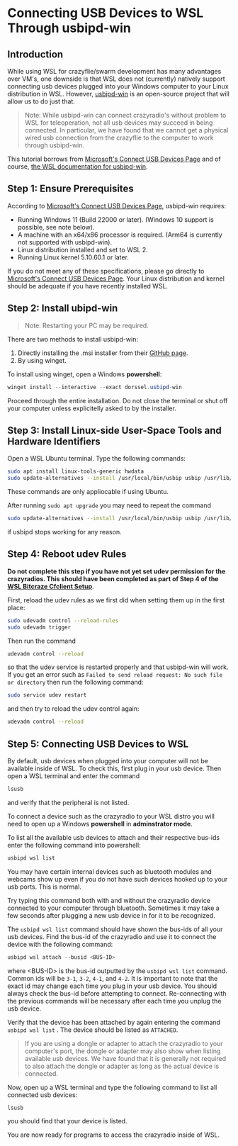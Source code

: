 # Connecting USB Devices to WSL Through usbipd-win

## Introduction

While using WSL for crazyflie/swarm development has many advantages over VM's, one downside is that WSL does not (currently) natively support connecting usb devices plugged into your Windows computer to your Linux distribution in WSL. However, [usbipd-win](https://github.com/dorssel/usbipd-win) is an open-source project that will allow us to do just that. 

>Note: While usbipd-win can connect crazyradio's without problem to WSL for teleoperation, not all usb devices may succeed in being connected. In particular, we have found that we cannot get a physical wired usb connection from the crazyflie to the computer to work through usbipd-win.

This tutorial borrows from [Microsoft's Connect USB Devices Page](https://learn.microsoft.com/en-us/windows/wsl/connect-usb) and of course, [the WSL documentation for usbipd-win](https://github.com/dorssel/usbipd-win/wiki/WSL-support). 

## Step 1: Ensure Prerequisites

According to [Microsoft's Connect USB Devices Page](https://learn.microsoft.com/en-us/windows/wsl/connect-usb), usbipd-win requires:
* Running Windows 11 (Build 22000 or later). (Windows 10 support is possible, see note below).
* A machine with an x64/x86 processor is required. (Arm64 is currently not supported with usbipd-win).
* Linux distribution installed and set to WSL 2.
* Running Linux kernel 5.10.60.1 or later.

If you do not meet any of these specifications, please go directly to [Microsoft's Connect USB Devices Page](https://learn.microsoft.com/en-us/windows/wsl/connect-usb). Your Linux distribution and kernel should be adequate if you have recently installed WSL. 

## Step 2: Install ubipd-win

>Note: Restarting your PC may be required.

There are two methods to install usbipd-win: 

1. Directly installing the .msi installer from their [GitHub page](https://github.com/dorssel/usbipd-win).
2. By using winget. 

To install using winget, open a Windows **powershell**:
``` powershell
winget install --interactive --exact dorssel.usbipd-win
```

Proceed through the entire installation. Do not close the terminal or shut off your computer unless explicitelly asked to by the installer. 

## Step 3: Install Linux-side User-Space Tools and Hardware Identifiers

Open a WSL Ubuntu terminal. Type the following commands: 

``` bash
sudo apt install linux-tools-generic hwdata
sudo update-alternatives --install /usr/local/bin/usbip usbip /usr/lib/linux-tools/*-generic/usbip 20
```

These commands are only appliocable if using Ubuntu.

After running `sudo apt upgrade` you may need to repeat the command 
``` bash
sudo update-alternatives --install /usr/local/bin/usbip usbip /usr/lib/linux-tools/*-generic/usbip 20
```
if usbipd stops working for any reason. 

## Step 4: Reboot udev Rules

**Do not complete this step if you have not yet set udev permission for the crazyradios. This should have been completed as part of Step 4 of the [WSL Bitcraze Cfclient Setup](WSL_2_Bitcraze_Cfclient_Setup.md)**. 

First, reload the udev rules as we first did when setting them up in the first place:
``` bash
sudo udevadm control --reload-rules
sudo udevadm trigger
```

Then run the command
``` bash
udevadm control --reload
```
so that the udev service is restarted properly and that usbipd-win will work. If you get an error such as `Failed to send reload request: No such file or directory` then run the following command:
``` bash
sudo service udev restart
```
and then try to reload the udev control again: 
``` bash
udevadm control --reload
```

## Step 5: Connecting USB Devices to WSL 

By default, usb devices when plugged into your computer will not be available inside of WSL. To check this, first plug in your usb device. Then open a WSL terminal and enter the command 
``` bash
lsusb
```
and verify that the peripheral is not listed. 

To connect a device such as the crazyradio to your WSL distro you will need to open up a Windows **powershell** in **adminstrator mode**. 

To list all the available usb devices to attach and their respective bus-ids enter the following command into powershell:
``` powershell
usbipd wsl list
```
You may have certain internal devices such as bluetooth modules and webcams show up even if you do not have such devices hooked up to your usb ports. This is normal. 

Try typing this command both with and without the crazyradio device connected to your computer through bluetooth. Sometimes it may take a few seconds after plugging a new usb device in for it to be recognized. 

The `usbipd wsl list` command should have shown the bus-ids of all your usb devices. Find the bus-id of the crazyradio and use it to connect the device with the following command:
``` powershell
usbipd wsl attach --busid <BUS-ID>
```
where \<BUS-ID> is the bus-id outputted by the `usbipd wsl list` command. Common ids will be `3-1`, `3-2`, `4-1`, and `4-2`. It is important to note that the exact id may change each time you plug in your usb device. You should always check the bus-id before attempting to connect. Re-connecting with the previous commands will be necessary after each time you unplug the usb device. 

Verify that the device has been attached by again entering the command
```usbipd wsl list``` . The device should be listed as `ATTACHED`.

> If you are using a dongle or adapter to attach the crazyradio to your computer's port, the dongle or adapter may also show when listing available usb devices. We have found that it is generally not required to also attach the dongle or adapter as long as the actual device is connected. 

Now, open up a WSL terminal and type the following command to list all connected usb devices: 
``` bash
lsusb
```
you should find that your device is listed.

You are now ready for programs to access the crazyradio inside of WSL. 